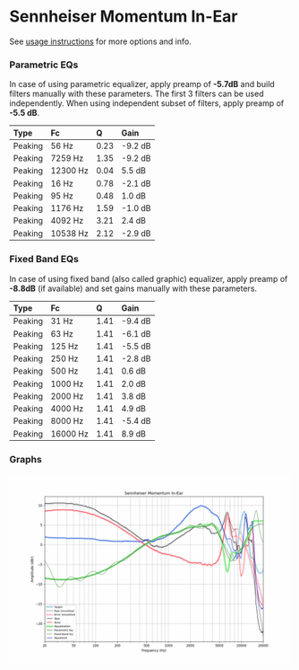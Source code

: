 # Sennheiser Momentum In-Ear
See [usage instructions](https://github.com/jaakkopasanen/AutoEq#usage) for more options and info.

### Parametric EQs
In case of using parametric equalizer, apply preamp of **-5.7dB** and build filters manually
with these parameters. The first 3 filters can be used independently.
When using independent subset of filters, apply preamp of **-5.5 dB**.

| Type    | Fc       |    Q | Gain    |
|:--------|:---------|:-----|:--------|
| Peaking | 56 Hz    | 0.23 | -9.2 dB |
| Peaking | 7259 Hz  | 1.35 | -9.2 dB |
| Peaking | 12300 Hz | 0.04 | 5.5 dB  |
| Peaking | 16 Hz    | 0.78 | -2.1 dB |
| Peaking | 95 Hz    | 0.48 | 1.0 dB  |
| Peaking | 1176 Hz  | 1.59 | -1.0 dB |
| Peaking | 4092 Hz  | 3.21 | 2.4 dB  |
| Peaking | 10538 Hz | 2.12 | -2.9 dB |

### Fixed Band EQs
In case of using fixed band (also called graphic) equalizer, apply preamp of **-8.8dB**
(if available) and set gains manually with these parameters.

| Type    | Fc       |    Q | Gain    |
|:--------|:---------|:-----|:--------|
| Peaking | 31 Hz    | 1.41 | -9.4 dB |
| Peaking | 63 Hz    | 1.41 | -6.1 dB |
| Peaking | 125 Hz   | 1.41 | -5.5 dB |
| Peaking | 250 Hz   | 1.41 | -2.8 dB |
| Peaking | 500 Hz   | 1.41 | 0.6 dB  |
| Peaking | 1000 Hz  | 1.41 | 2.0 dB  |
| Peaking | 2000 Hz  | 1.41 | 3.8 dB  |
| Peaking | 4000 Hz  | 1.41 | 4.9 dB  |
| Peaking | 8000 Hz  | 1.41 | -5.4 dB |
| Peaking | 16000 Hz | 1.41 | 8.9 dB  |

### Graphs
![](./Sennheiser%20Momentum%20In-Ear.png)